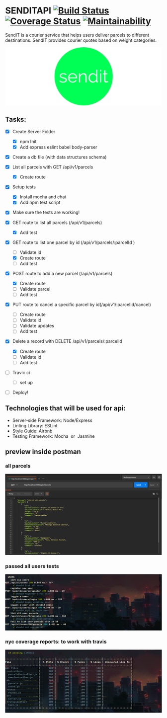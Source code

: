 # SENDITAPI [![Build Status](https://travis-ci.com/helpybruce/senditapi.svg?branch=develop)](https://travis-ci.com/helpybruce/senditapi) [![Coverage Status](https://coveralls.io/repos/github/helpybruce/senditapi/badge.svg?branch=develop)](https://coveralls.io/github/helpybruce/senditapi?branch=develop) [![Maintainability](https://api.codeclimate.com/v1/badges/e4f08a109cd87b28ddd8/maintainability)](https://codeclimate.com/github/helpybruce/senditapi/maintainability)

SendIT is a courier service that helps users deliver parcels to different destinations. SendIT provides courier quotes based on weight categories.

![](./logo.png)

## Tasks:

- [x] Create Server Folder
  - [x] npm Init
  - [x] Add express eslint babel body-parser
- [x] Create a db file (with data structures schema)
- [x] List all parcels with GET /api/v1/parcels
  - [x] Create route
- [x] Setup tests
  - [x] Install mocha and chai
  - [x] Add npm test script
- [x] Make sure the tests are working!
- [x] GET route to list all parcels (/api/v1/parcels)
  - [x] Add test
- [x] GET route to list one parcel by id (/api/v1/parcels/:parcelId )
  - [ ] Validate id
  - [x] Create route
  - [ ] Add test
- [x] POST route to add a new parcel (/api/v1/parcels)
  - [x] Create route
  - [ ] Validate parcel
  - [ ] Add test
- [x] PUT route to cancel a specific parcel by id(/api/v1/:parcelId/cancel)
  - [ ] Create route
  - [ ] Validate id
  - [ ] Validate updates
  - [ ] Add test
- [x] Delete a record with DELETE /api/v1/parcels/:parcelId

  - [x] Create route
  - [ ] Validate id
  - [ ] Add test

- [ ] Travic ci
  - [ ] set up

* [ ] Deploy!

## Technologies that will be used for api:

- Server-side Framework: ​Node/Express
- Linting Library: ​ESLint
- Style Guide: ​Airbnb
- Testing Framework: ​Mocha ​​ or ​ Jasmine

## preview inside postman

### all parcels

![](./all.PNG)

### passed all users tests

![](./usersPass.PNG)

### nyc coverage reports: to work with travis

![](allpass.PNG)
